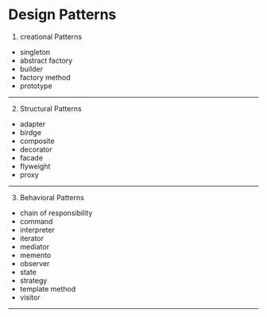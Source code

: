 # Design Patterns 


1. creational Patterns
 - singleton
 - abstract factory
 - builder
 - factory method
 - prototype
 ------
2. Structural Patterns
 - adapter
 - birdge
 - composite
 - decorator
 - facade
 - flyweight
 - proxy
-------
3. Behavioral Patterns
 - chain of responsibility
 - command
 - interpreter
 - iterator
 - mediator
 - memento
 - observer
 - state
 - strategy
 - template method
 - visitor
 -----
